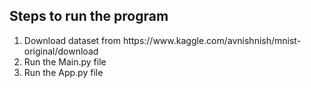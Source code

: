 <h2>Steps to run the program</h2>
<ol>
  <li>Download dataset from https://www.kaggle.com/avnishnish/mnist-original/download</li>
  <li>Run the Main.py file</li>
  <li>Run the App.py file</li>
</ol>
